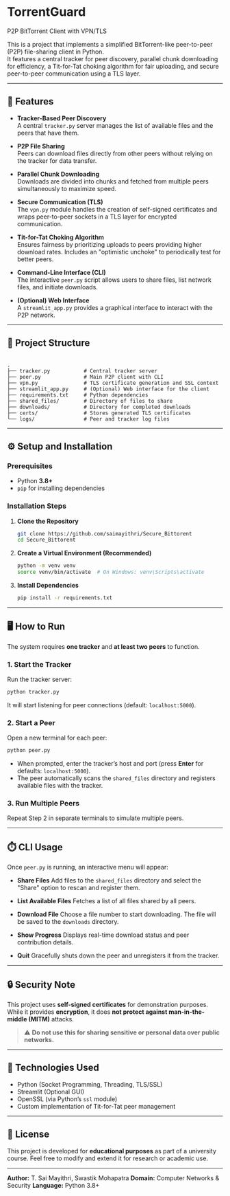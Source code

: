# TorrentGuard
 P2P BitTorrent Client with VPN/TLS

This is a project that implements a simplified BitTorrent-like peer-to-peer (P2P) file-sharing client in Python.  
It features a central tracker for peer discovery, parallel chunk downloading for efficiency, a Tit-for-Tat choking algorithm for fair uploading, and secure peer-to-peer communication using a TLS layer.

---

## 🚀 Features

- **Tracker-Based Peer Discovery**  
  A central `tracker.py` server manages the list of available files and the peers that have them.

- **P2P File Sharing**  
  Peers can download files directly from other peers without relying on the tracker for data transfer.

- **Parallel Chunk Downloading**  
  Downloads are divided into chunks and fetched from multiple peers simultaneously to maximize speed.

- **Secure Communication (TLS)**  
  The `vpn.py` module handles the creation of self-signed certificates and wraps peer-to-peer sockets in a TLS layer for encrypted communication.

- **Tit-for-Tat Choking Algorithm**  
  Ensures fairness by prioritizing uploads to peers providing higher download rates. Includes an "optimistic unchoke" to periodically test for better peers.

- **Command-Line Interface (CLI)**  
  The interactive `peer.py` script allows users to share files, list network files, and initiate downloads.

- **(Optional) Web Interface**  
  A `streamlit_app.py` provides a graphical interface to interact with the P2P network.

---

## 📁 Project Structure

```

.
├── tracker.py           # Central tracker server
├── peer.py              # Main P2P client with CLI
├── vpn.py               # TLS certificate generation and SSL context
├── streamlit_app.py     # (Optional) Web interface for the client
├── requirements.txt     # Python dependencies
├── shared_files/        # Directory of files to share
├── downloads/           # Directory for completed downloads
├── certs/               # Stores generated TLS certificates
└── logs/                # Peer and tracker log files

````

---

## ⚙️ Setup and Installation

### Prerequisites
- Python **3.8+**
- `pip` for installing dependencies

### Installation Steps

1. **Clone the Repository**
    ```bash
    git clone https://github.com/saimayithri/Secure_Bittorent
    cd Secure_Bittorent
    ```

2. **Create a Virtual Environment (Recommended)**
    ```bash
    python -m venv venv
    source venv/bin/activate  # On Windows: venv\Scripts\activate
    ```

3. **Install Dependencies**
    ```bash
    pip install -r requirements.txt
    ```

---

## 🖥️ How to Run

The system requires **one tracker** and **at least two peers** to function.

### 1. Start the Tracker
Run the tracker server:
```bash
python tracker.py
````

It will start listening for peer connections (default: `localhost:5000`).

### 2. Start a Peer

Open a new terminal for each peer:

```bash
python peer.py
```

* When prompted, enter the tracker’s host and port (press **Enter** for defaults: `localhost:5000`).
* The peer automatically scans the `shared_files` directory and registers available files with the tracker.

### 3. Run Multiple Peers

Repeat Step 2 in separate terminals to simulate multiple peers.

---

## ⏱️ CLI Usage

Once `peer.py` is running, an interactive menu will appear:

* **Share Files**
  Add files to the `shared_files` directory and select the "Share" option to rescan and register them.

* **List Available Files**
  Fetches a list of all files shared by all peers.

* **Download File**
  Choose a file number to start downloading. The file will be saved to the `downloads` directory.

* **Show Progress**
  Displays real-time download status and peer contribution details.

* **Quit**
  Gracefully shuts down the peer and unregisters it from the tracker.

---

## 🔒 Security Note

This project uses **self-signed certificates** for demonstration purposes.
While it provides **encryption**, it does **not protect against man-in-the-middle (MITM)** attacks.

> ⚠️ **Do not use this for sharing sensitive or personal data over public networks.**

---

## 🧰 Technologies Used

* Python (Socket Programming, Threading, TLS/SSL)
* Streamlit (Optional GUI)
* OpenSSL (via Python’s `ssl` module)
* Custom implementation of Tit-for-Tat peer management

---

## 📜 License

This project is developed for **educational purposes** as part of a university course.
Feel free to modify and extend it for research or academic use.

---

**Author:** T. Sai Mayithri, Swastik Mohapatra
**Domain:** Computer Networks & Security
**Language:** Python 3.8+

```

